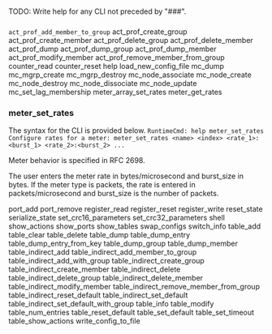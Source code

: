 ###
TODO: Write help for any CLI not preceded by "###".
###

`act_prof_add_member_to_group`
act_prof_create_group
act_prof_create_member
act_prof_delete_group
act_prof_delete_member
act_prof_dump
act_prof_dump_group
act_prof_dump_member
act_prof_modify_member
act_prof_remove_member_from_group
counter_read
counter_reset
help
load_new_config_file
mc_dump
mc_mgrp_create
mc_mgrp_destroy
mc_node_associate
mc_node_create
mc_node_destroy
mc_node_dissociate
mc_node_update
mc_set_lag_membership
meter_array_set_rates
meter_get_rates

### meter_set_rates
The syntax for the CLI is provided below.
`RuntimeCmd: help meter_set_rates
Configure rates for a meter: meter_set_rates <name> <index> <rate_1>:<burst_1> <rate_2>:<burst_2> ...`

Meter behavior is specified in RFC 2698.

The user enters the meter rate in bytes/microsecond and burst_size in
bytes.  If the meter type is packets, the rate is entered in packets/microsecond
and burst_size is the number of packets.

port_add
port_remove
register_read
register_reset
register_write
reset_state
serialize_state
set_crc16_parameters
set_crc32_parameters
shell
show_actions
show_ports
show_tables
swap_configs
switch_info
table_add
table_clear
table_delete
table_dump
table_dump_entry
table_dump_entry_from_key
table_dump_group
table_dump_member
table_indirect_add
table_indirect_add_member_to_group
table_indirect_add_with_group
table_indirect_create_group
table_indirect_create_member
table_indirect_delete
table_indirect_delete_group
table_indirect_delete_member
table_indirect_modify_member
table_indirect_remove_member_from_group
table_indirect_reset_default
table_indirect_set_default
table_indirect_set_default_with_group
table_info
table_modify
table_num_entries
table_reset_default
table_set_default
table_set_timeout
table_show_actions
write_config_to_file
